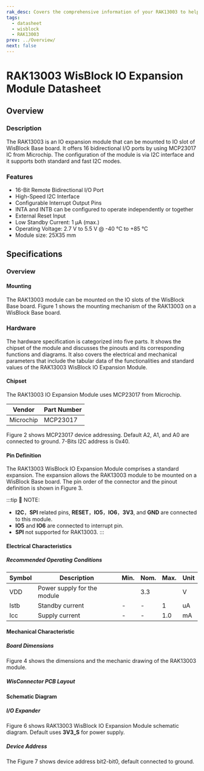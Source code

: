```yaml
---
rak_desc: Covers the comprehensive information of your RAK13003 to help you in using it. This information includes technical specifications, characteristics, and requirements, and it also discusses the device components.
tags:
  - datasheet
  - wisblock
  - RAK13003
prev: ../Overview/
next: false
---
```


# RAK13003 WisBlock IO Expansion Module Datasheet

## Overview

### Description

The RAK13003 is an IO expansion module that can be mounted to IO slot of WisBlock Base board. It offers 16 bidirectional I/O ports by using MCP23017 IC from Microchip. The configuration of the module is via I2C interface and it supports both standard and fast I2C modes.

### Features

- 16-Bit Remote Bidirectional I/O Port
- High-Speed I2C Interface
- Configurable Interrupt Output Pins
- INTA and INTB can be configured to operate independently or together
- External Reset Input
- Low Standby Current: 1&nbsp;μA (max.)
- Operating Voltage: 2.7&nbsp;V to 5.5&nbsp;V @ -40&nbsp;°C to +85&nbsp;°C
- Module size: 25X35&nbsp;mm

## Specifications

### Overview 

#### Mounting 

The RAK13003 module can be mounted on the IO slots of the WisBlock Base board. Figure 1 shows the mounting mechanism of the RAK13003 on a WisBlock Base board. 

<rk-img
  src="/assets/images/wisblock/rak13003/datasheet/image-20210225140319101.png"
  width="60%"
  caption="RAK13003 WisBlock IO Expansion Module Mounting"
/>

### Hardware

The hardware specification is categorized into five parts. It shows the chipset of the module and discusses the pinouts and its corresponding functions and diagrams. It also covers the electrical and mechanical parameters that include the tabular data of the functionalities and standard values of the RAK13003 WisBlock IO Expansion Module.

#### Chipset

The RAK13003 IO Expansion Module uses MCP23017 from Microchip. 

| Vendor    | Part Number |
| --------- | ----------- |
| Microchip | MCP23017    |

Figure 2 shows MCP23017 device addressing. Default A2, A1, and A0 are connected to ground. 7-Bits I2C address is 0x40.

<rk-img
  src="/assets/images/wisblock/rak13003/datasheet/image-20210223200846099.png"
  width="60%"
  caption="The MCP23017 device addressing"
/>

#### Pin Definition

The RAK13003 WisBlock IO Expansion Module comprises a standard expansion. The expansion allows the RAK13003 module to be mounted on a WisBlock Base board. The pin order of the connector and the pinout definition is shown in Figure 3. 

:::tip 📝 NOTE:
- **I2C**，**SPI** related pins, **RESET**，**IO5**，**IO6**，**3V3**, and **GND** are connected to this module.
- **IO5** and **IO6** are connected to interrupt pin.
- **SPI** not supported for RAK13003.
:::

<rk-img
  src="/assets/images/wisblock/rak13003/datasheet/rak13003_pinout.svg"
  width="70%"
  caption="RAK13003 WisBlock IO Expansion Module Pinout"
/>

#### Electrical Characteristics

##### Recommended Operating Conditions

| Symbol | Description                 | Min. | Nom. | Max. | Unit |
| ------ | --------------------------- | ---- | ---- | ---- | ---- |
| VDD    | Power supply for the module |      | 3.3  |      | V    |
| Istb   | Standby current             | -    | -    | 1    | uA   |
| Icc    | Supply current              | -    | -    | 1.0  | mA   |

#### Mechanical Characteristic

##### Board Dimensions

Figure 4 shows the dimensions and the mechanic drawing of the RAK13003 module.

<rk-img
  src="/assets/images/wisblock/rak13003/datasheet/image-20210225140329283.png"
  width="70%"
  caption="RAK13003 WisBlock IO Expansion Module Mechanic Drawing"
/>

##### WisConnector PCB Layout

<rk-img
  src="/assets/images/wisblock/rak13003/datasheet/image-20201228093039748.png"
  width="100%"
  caption="WisConnector PCB Footprint and Recommendations"
/>

#### Schematic Diagram

##### I/O Expander

Figure 6 shows RAK13003 WisBlock IO Expansion Module schematic diagram. Default uses **3V3_S** for power supply.

<rk-img
  src="/assets/images/wisblock/rak13003/datasheet/image-20210224154403034.png"
  width="100%"
  caption="RAK13003 WisBlock IO Expansion Module Schematic"
/>

##### Device Address

The Figure 7 shows device address bit2-bit0, default connected to ground.

<rk-img
  src="/assets/images/wisblock/rak13003/datasheet/image-20210224154824304.png"
  width="40%"
  caption="RAK13003 Device Address A2-A0"
/>

